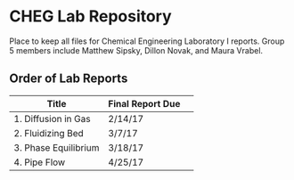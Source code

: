 # CHEG Lab Repository

Place to keep all files for Chemical Engineering Laboratory I reports. Group 5 members include Matthew Sipsky, Dillon Novak, and Maura Vrabel.

## Order of Lab Reports
| Title               | Final Report Due | |
|---------------------|------------------|-|
|1. Diffusion in Gas  | 2/14/17          | |
|2. Fluidizing Bed    | 3/7/17           | |
|3. Phase Equilibrium | 3/18/17          | |
|4. Pipe Flow         | 4/25/17          | |
